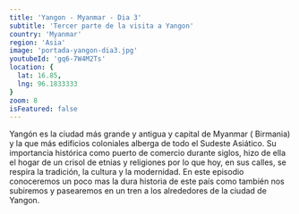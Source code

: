 ```yaml
---
title: 'Yangon - Myanmar - Dia 3'
subtitle: 'Tercer parte de la visita a Yangon'
country: 'Myanmar'
region: 'Asia'
image: 'portada-yangon-dia3.jpg'
youtubeId: 'gq6-7W4M2Ts'
location: {
  lat: 16.85,
  lng: 96.1833333
}
zoom: 8
isFeatured: false
---
```


Yangón es la ciudad más grande y antigua y capital de Myanmar ( Birmania) y la que más edificios coloniales alberga de todo el Sudeste Asiático. Su importancia histórica como puerto de comercio durante siglos, hizo de ella el hogar de un crisol de etnias y religiones por lo que hoy, en sus calles, se respira la tradición, la cultura y la modernidad. En este episodio conoceremos un poco mas la dura historia de este país como también nos subiremos y pasearemos en un tren a los alrededores de la ciudad de Yangon.